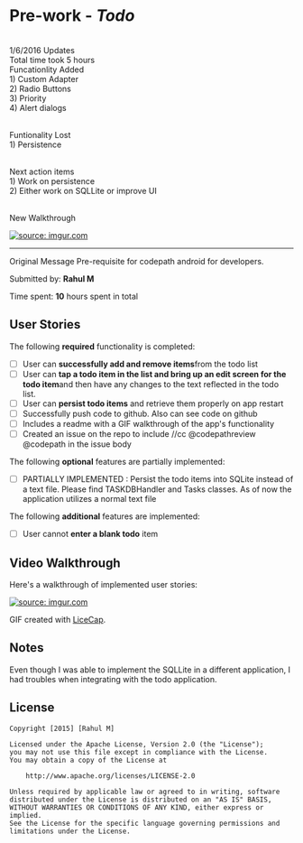 # Pre-work - *Todo*


<br>
1/6/2016 Updates 
<br>
Total time took 5 hours 

<br>
Funcationlity Added 
<br>1) Custom Adapter
<br>2) Radio Buttons
<br>3) Priority 
<br>4) Alert dialogs

<br>Funtionality Lost 
<br>1) Persistence 

<br>Next action items 
<br>1) Work on persistence 
<br>2) Either work on SQLLite or improve UI

<br>New Walkthrough

<a href="http://imgur.com/fzeLXF5"><img src="http://i.imgur.com/fzeLXF5.gif" title="source: imgur.com" /></a>





_________________________________________________________
Original Message
Pre-requisite for codepath android for developers. 

Submitted by: **Rahul M**

Time spent: **10** hours spent in total

## User Stories

The following **required** functionality is completed:

* [ ] User can **successfully add and remove items**from the todo list
* [ ] User can **tap a todo item in the list and bring up an edit screen for the todo item**and then have any changes to the text reflected in the todo list.
* [ ] User can **persist todo items** and retrieve them properly on app restart
* [ ] Successfully push code to github. Also can see code on github
* [ ] Includes a readme with a GIF walkthrough of the app's functionality
* [ ] Created an issue on the repo to include //cc @codepathreview @codepath in the issue body

The following **optional** features are partially  implemented:

* [ ] PARTIALLY IMPLEMENTED : Persist the todo items into SQLite instead of a text file. Please find TASKDBHandler and Tasks classes. As of now the application utilizes a normal text file


The following **additional** features are implemented:

* [ ] User cannot **enter a blank todo** item

## Video Walkthrough 

Here's a walkthrough of implemented user stories:

<a href="http://imgur.com/p0Vu11f"><img src="http://i.imgur.com/p0Vu11f.gif" title="source: imgur.com" /></a>

GIF created with [LiceCap](http://www.cockos.com/licecap/).

## Notes

Even though I was able to implement the SQLLite in a different application, I had troubles when integrating with the todo application.


## License

    Copyright [2015] [Rahul M]

    Licensed under the Apache License, Version 2.0 (the "License");
    you may not use this file except in compliance with the License.
    You may obtain a copy of the License at

        http://www.apache.org/licenses/LICENSE-2.0

    Unless required by applicable law or agreed to in writing, software
    distributed under the License is distributed on an "AS IS" BASIS,
    WITHOUT WARRANTIES OR CONDITIONS OF ANY KIND, either express or implied.
    See the License for the specific language governing permissions and
    limitations under the License.
